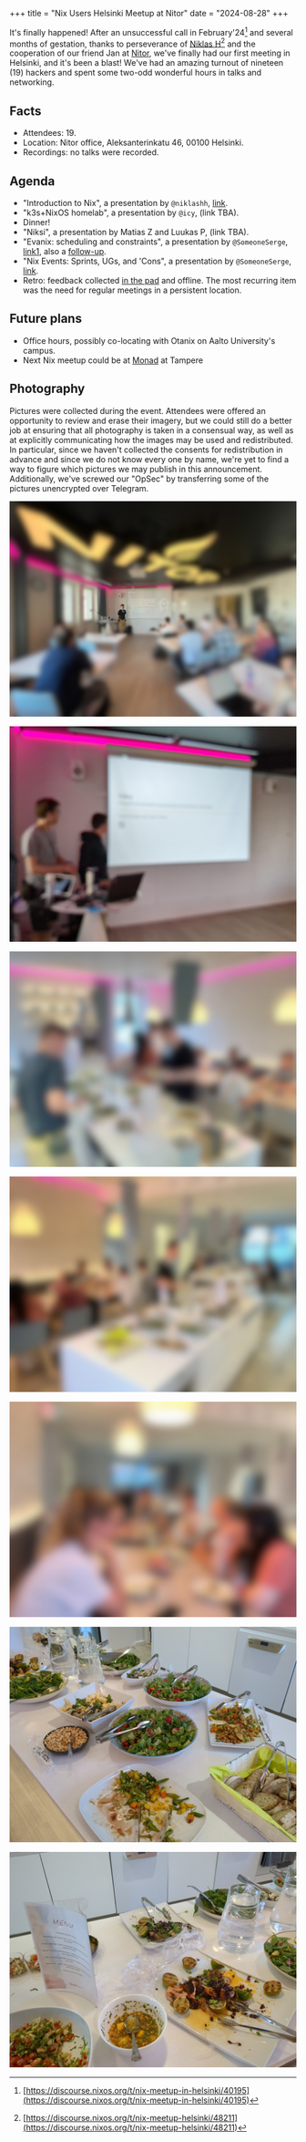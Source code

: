 +++
title = "Nix Users Helsinki Meetup at Nitor"
date = "2024-08-28"
+++

It's finally happened! After an unsuccessful call in February'24[^callFebruary] and several months of gestation, thanks to perseverance of [Niklas H](https://discourse.nixos.org/u/niklash)[^callJuly] and the cooperation of our friend Jan at [Nitor](https://nitor.com), we've finally had our first meeting in Helsinki, and it's been a blast! We've had an amazing turnout of nineteen (19) hackers and spent some two-odd wonderful hours in talks and networking.

## Facts

- Attendees: 19.
- Location: Nitor office, Aleksanterinkatu 46, 00100 Helsinki.
- Recordings: no talks were recorded.

## Agenda

- "Introduction to Nix", a presentation by `@niklashh`, [link](https://gitlab.com/niklashh/nix-notes/-/blob/f394e67f0c8245fc3ab5a8fee15779e8c85df78e/slides/introduction-2024-08-28.typ).
- "k3s+NixOS homelab", a presentation by `@icy`, (link TBA).
- Dinner!
- "Niksi", a presentation by Matias Z and Luukas P, (link TBA).
- "Evanix: scheduling and constraints", a presentation by `@SomeoneSerge`, [link1](https://md.someonex.net/p/CLBCno20_#), also a [follow-up](https://youtu.be/8jgVeaLSJQc?list=PLgknCdxP89RdM2kYomMN0QTs67p7VVlRa&t=1967).
- "Nix Events: Sprints, UGs, and 'Cons", a presentation by `@SomeoneSerge`, [link](https://md.someonex.net/p/nRJYbWEoF#/6).
- Retro: feedback collected [in the pad](https://md.someonex.net/iNMk8JrmSnGYNcK8aIqyrw?view#Feedback) and offline. The most recurring item was the need for regular meetings in a persistent location.

## Future plans

- Office hours, possibly co-locating with Otanix on Aalto University's campus.
- Next Nix meetup could be at [Monad](https://monad.fi/) at Tampere

## Photography

Pictures were collected during the event. Attendees were offered an opportunity to review and erase their imagery, but we could still do a better job at ensuring that all photography is taken in a consensual way, as well as at explicitly communicating how the images may be used and redistributed. In particular, since we haven't collected the consents for redistribution in advance and since we do not know every one by name, we're yet to find a way to figure which pictures we may publish in this announcement. Additionally, we've screwed our "OpSec" by transferring some of the pictures unencrypted over Telegram.

![](./niklashh-1.jpg)

![](./matias-luukas-blur-1.jpg)

![](./dinner-1-blur.jpg)

![](./dinner-2-blur.jpg)

![](./dinner-3-blur.jpg)

![](./catering-1.jpg)

![](./catering-2.jpg)

[^callFebruary]: [https://discourse.nixos.org/t/nix-meetup-in-helsinki/40195](https://discourse.nixos.org/t/nix-meetup-in-helsinki/40195)
[^callJuly]: [https://discourse.nixos.org/t/nix-meetup-helsinki/48211](https://discourse.nixos.org/t/nix-meetup-helsinki/48211)
